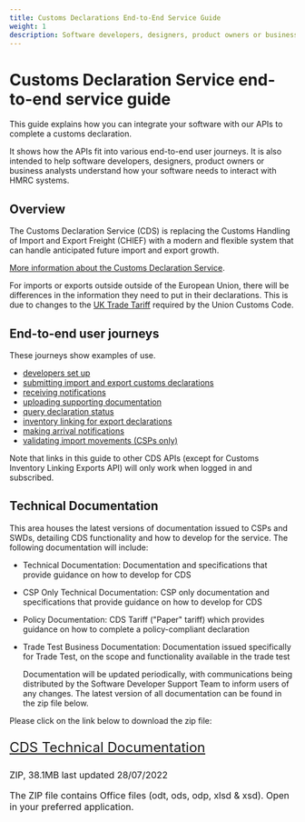 ```yaml
---
title: Customs Declarations End-to-End Service Guide
weight: 1
description: Software developers, designers, product owners or business analysts. Integrate your software with Customs Declarations.
---
```


# Customs Declaration Service end-to-end service guide

This guide explains how you can integrate your software with our APIs to complete a customs declaration.

It shows how the APIs fit into various end-to-end user journeys. It is also intended to help software developers, designers, product owners or business analysts understand how your software needs to interact with HMRC systems.

## Overview
The Customs Declaration Service (CDS) is replacing the Customs Handling of Import and Export Freight (CHIEF) with a modern and flexible system that can handle anticipated future import and export growth.

[More information about the Customs Declaration Service](https://www.gov.uk/government/collections/customs-handling-of-import-and-export-freight-chief-replacement-programme).


For imports or exports outside outside of the European Union, there will be differences in the information they need to put in their declarations. This is due to changes to the [UK Trade Tariff](https://www.gov.uk/government/collections/uk-trade-tariff-volume-3-for-cds) required by the Union Customs Code.

## End-to-end user journeys
These journeys show examples of use. 

* [developers set up](documentation/set-up-developers.html#set-up-for-developers)
* [submitting import and export customs declarations](documentation/submitting-import-and-export-customs-declarations.html#submit-a-customs-declaration)
* [receiving notifications](documentation/notifications.html)  
* [uploading supporting documentation](documentation/uploading-supporting-documents.html)
* [query declaration status](documentation/query-declaration-status.html)   
* [inventory linking for export declarations](documentation/inventory-linking-export-declarations.html)
* [making arrival notifications](documentation/arrival-notifications.html)
* [validating import movements (CSPs only)](documentation/validating-import-movements.html)

Note that links in this guide to other CDS APIs (except for Customs Inventory Linking Exports API) will only work when logged in and subscribed.

## Technical Documentation
This area houses the latest versions of documentation issued to CSPs and SWDs, detailing CDS functionality and how to develop for the service. The following documentation will include:

* Technical Documentation: Documentation and specifications that provide guidance on how to develop for CDS
* CSP Only Technical Documentation: CSP only documentation and specifications that provide guidance on how to develop for CDS
* Policy Documentation: CDS Tariff ("Paper" tariff) which provides guidance on how to complete a policy-compliant declaration
* Trade Test Business Documentation: Documentation issued specifically for Trade Test, on the scope and functionality available in the trade test
  
  Documentation will be updated periodically, with communications being distributed by the Software Developer Support Team to inform users of any changes.
  The latest version of all documentation can be found in the zip file below.
  
Please click on the link below to download the zip file:

 <p class="govuk-body-l" style="font-size: 24px;">
   <a href="./documentation/resources/CDS_Technical_Documentation.zip" class="govuk-link">CDS Technical Documentation</a>
 </p>


 <p class="govuk-body-s" style="font-size: 16px;margin-bottom: 15px;">ZIP, 38.1MB last updated 28/07/2022</p>

 <p class="govuk-body-s" style="font-size: 16px;margin-bottom: 15px;">The ZIP file contains Office files (odt, ods, odp, xlsd & xsd). Open in your preferred application.</p>
 
